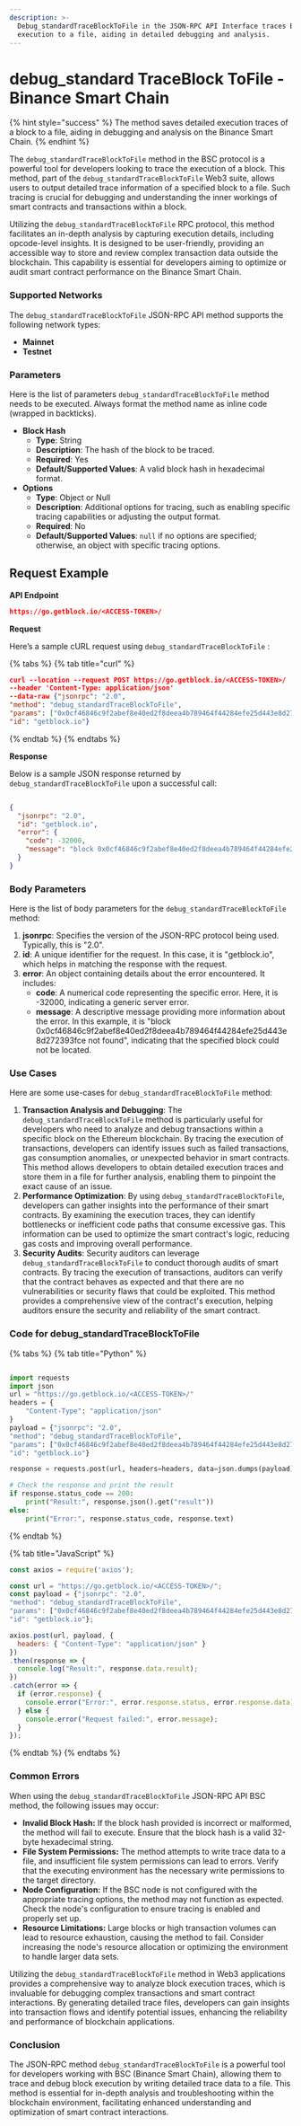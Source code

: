 ```yaml
---
description: >-
  Debug_standardTraceBlockToFile in the JSON-RPC API Interface traces BSC block
  execution to a file, aiding in detailed debugging and analysis.
---
```


# debug\_standard TraceBlock ToFile - Binance Smart Chain

{% hint style="success" %}
The method saves detailed execution traces of a block to a file, aiding in debugging and analysis on the Binance Smart Chain.
{% endhint %}

The `debug_standardTraceBlockToFile` method in the BSC protocol is a powerful tool for developers looking to trace the execution of a block. This method, part of the `debug_standardTraceBlockToFile` Web3 suite, allows users to output detailed trace information of a specified block to a file. Such tracing is crucial for debugging and understanding the inner workings of smart contracts and transactions within a block.

Utilizing the `debug_standardTraceBlockToFile` RPC protocol, this method facilitates an in-depth analysis by capturing execution details, including opcode-level insights. It is designed to be user-friendly, providing an accessible way to store and review complex transaction data outside the blockchain. This capability is essential for developers aiming to optimize or audit smart contract performance on the Binance Smart Chain.

### Supported Networks

The `debug_standardTraceBlockToFile` JSON-RPC API method supports the following network types:

* **Mainnet**
* **Testnet**

### Parameters

Here is the list of parameters `debug_standardTraceBlockToFile` method needs to be executed. Always format the method name as inline code (wrapped in backticks).

* **Block Hash**
  * **Type**: String
  * **Description**: The hash of the block to be traced.
  * **Required**: Yes
  * **Default/Supported Values**: A valid block hash in hexadecimal format.
* **Options**
  * **Type**: Object or Null
  * **Description**: Additional options for tracing, such as enabling specific tracing capabilities or adjusting the output format.
  * **Required**: No
  * **Default/Supported Values**: `null` if no options are specified; otherwise, an object with specific tracing options.

## Request Example

**API Endpoint**

```json
https://go.getblock.io/<ACCESS-TOKEN>/
```

**Request**

Here’s a sample cURL request using `debug_standardTraceBlockToFile` :

{% tabs %}
{% tab title="curl" %}
```json
curl --location --request POST https://go.getblock.io/<ACCESS-TOKEN>/
--header 'Content-Type: application/json' 
--data-raw {"jsonrpc": "2.0",
"method": "debug_standardTraceBlockToFile",
"params": ["0x0cf46846c9f2abef8e40ed2f8deea4b789464f44284efe25d443e8d272393fce", null],
"id": "getblock.io"}
```
{% endtab %}
{% endtabs %}

**Response**

Below is a sample JSON response returned by `debug_standardTraceBlockToFile` upon a successful call:

```json

{
  "jsonrpc": "2.0",
  "id": "getblock.io",
  "error": {
    "code": -32000,
    "message": "block 0x0cf46846c9f2abef8e40ed2f8deea4b789464f44284efe25d443e8d272393fce not found"
  }
}

```

### Body Parameters

Here is the list of body parameters for the `debug_standardTraceBlockToFile` method:

1. **jsonrpc**: Specifies the version of the JSON-RPC protocol being used. Typically, this is "2.0".
2. **id**: A unique identifier for the request. In this case, it is "getblock.io", which helps in matching the response with the request.
3. **error**: An object containing details about the error encountered. It includes:
   * **code**: A numerical code representing the specific error. Here, it is -32000, indicating a generic server error.
   * **message**: A descriptive message providing more information about the error. In this example, it is "block 0x0cf46846c9f2abef8e40ed2f8deea4b789464f44284efe25d443e8d272393fce not found", indicating that the specified block could not be located.

### Use Cases

Here are some use-cases for `debug_standardTraceBlockToFile` method:

1. **Transaction Analysis and Debugging**: The `debug_standardTraceBlockToFile` method is particularly useful for developers who need to analyze and debug transactions within a specific block on the Ethereum blockchain. By tracing the execution of transactions, developers can identify issues such as failed transactions, gas consumption anomalies, or unexpected behavior in smart contracts. This method allows developers to obtain detailed execution traces and store them in a file for further analysis, enabling them to pinpoint the exact cause of an issue.
2. **Performance Optimization**: By using `debug_standardTraceBlockToFile`, developers can gather insights into the performance of their smart contracts. By examining the execution traces, they can identify bottlenecks or inefficient code paths that consume excessive gas. This information can be used to optimize the smart contract's logic, reducing gas costs and improving overall performance.
3. **Security Audits**: Security auditors can leverage `debug_standardTraceBlockToFile` to conduct thorough audits of smart contracts. By tracing the execution of transactions, auditors can verify that the contract behaves as expected and that there are no vulnerabilities or security flaws that could be exploited. This method provides a comprehensive view of the contract's execution, helping auditors ensure the security and reliability of the smart contract.

### Code for debug\_standardTraceBlockToFile

{% tabs %}
{% tab title="Python" %}
```python

import requests
import json
url = "https://go.getblock.io/<ACCESS-TOKEN>/"
headers = {
    "Content-Type": "application/json"
}
payload = {"jsonrpc": "2.0",
"method": "debug_standardTraceBlockToFile",
"params": ["0x0cf46846c9f2abef8e40ed2f8deea4b789464f44284efe25d443e8d272393fce", null],
"id": "getblock.io"}

response = requests.post(url, headers=headers, data=json.dumps(payload))

# Check the response and print the result
if response.status_code == 200:
    print("Result:", response.json().get("result"))
else:
    print("Error:", response.status_code, response.text)

```
{% endtab %}

{% tab title="JavaScript" %}
```javascript
const axios = require('axios');

const url = "https://go.getblock.io/<ACCESS-TOKEN>/";
const payload = {"jsonrpc": "2.0",
"method": "debug_standardTraceBlockToFile",
"params": ["0x0cf46846c9f2abef8e40ed2f8deea4b789464f44284efe25d443e8d272393fce", null],
"id": "getblock.io"};

axios.post(url, payload, {
  headers: { "Content-Type": "application/json" }
})
.then(response => {
  console.log("Result:", response.data.result);
})
.catch(error => {
  if (error.response) {
    console.error("Error:", error.response.status, error.response.data);
  } else {
    console.error("Request failed:", error.message);
  }
});
```
{% endtab %}
{% endtabs %}

### Common Errors

When using the `debug_standardTraceBlockToFile` JSON-RPC API BSC method, the following issues may occur:

* **Invalid Block Hash:** If the block hash provided is incorrect or malformed, the method will fail to execute. Ensure that the block hash is a valid 32-byte hexadecimal string.
* **File System Permissions:** The method attempts to write trace data to a file, and insufficient file system permissions can lead to errors. Verify that the executing environment has the necessary write permissions to the target directory.
* **Node Configuration:** If the BSC node is not configured with the appropriate tracing options, the method may not function as expected. Check the node's configuration to ensure tracing is enabled and properly set up.
* **Resource Limitations:** Large blocks or high transaction volumes can lead to resource exhaustion, causing the method to fail. Consider increasing the node's resource allocation or optimizing the environment to handle larger data sets.

Utilizing the `debug_standardTraceBlockToFile` method in Web3 applications provides a comprehensive way to analyze block execution traces, which is invaluable for debugging complex transactions and smart contract interactions. By generating detailed trace files, developers can gain insights into transaction flows and identify potential issues, enhancing the reliability and performance of blockchain applications.

### Conclusion

The JSON-RPC method `debug_standardTraceBlockToFile` is a powerful tool for developers working with BSC (Binance Smart Chain), allowing them to trace and debug block execution by writing detailed trace data to a file. This method is essential for in-depth analysis and troubleshooting within the blockchain environment, facilitating enhanced understanding and optimization of smart contract interactions.
